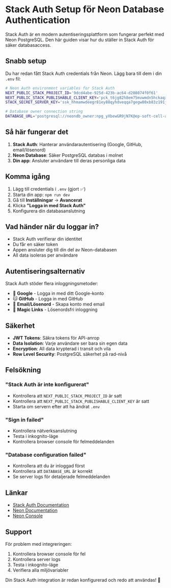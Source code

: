 # Stack Auth Setup för Neon Database Authentication

Stack Auth är en modern autentiseringsplattform som fungerar perfekt med Neon PostgreSQL. Den här guiden visar hur du ställer in Stack Auth för säker databasaccess.

## Snabb setup

Du har redan fått Stack Auth credentials från Neon. Lägg bara till dem i din `.env` fil:

```bash
# Neon Auth environment variables for Stack Auth
NEXT_PUBLIC_STACK_PROJECT_ID='9dcd4abe-925d-423b-ac64-d208074f0f61'
NEXT_PUBLIC_STACK_PUBLISHABLE_CLIENT_KEY='pck_t6jg82h8em75mvwmdn5hckaqxcxk7291r6f9ak402ekdr'
STACK_SECRET_SERVER_KEY='ssk_hhmamwdeegr81ey88qyhdveqqa7gegw80xb83z191jh90'

# Database owner connection string
DATABASE_URL='postgresql://neondb_owner:npg_yXbewGR9jN7K@ep-soft-cell-abj1n4kw-pooler.eu-west-2.aws.neon.tech/neondb?sslmode=require'
```

## Så här fungerar det

1. **Stack Auth**: Hanterar användarautentisering (Google, GitHub, email/lösenord)
2. **Neon Database**: Säker PostgreSQL databas i molnet
3. **Din app**: Ansluter användare till deras personliga data

## Komma igång

1. Lägg till credentials i `.env` (gjort ✅)
2. Starta din app: `npm run dev`
3. Gå till **Inställningar** → **Avancerat** 
4. Klicka **"Logga in med Stack Auth"**
5. Konfigurera din databasanslutning

## Vad händer när du loggar in?

- Stack Auth verifierar din identitet
- Du får en säker token
- Appen ansluter dig till din del av Neon-databasen
- All data isoleras per användare

## Autentiseringsalternativ

Stack Auth stöder flera inloggningsmetoder:
- 🔑 **Google** - Logga in med ditt Google-konto
- 🐱 **GitHub** - Logga in med GitHub
- 📧 **Email/Lösenord** - Skapa konto med email
- 🔐 **Magic Links** - Lösenordsfri inloggning

## Säkerhet

- **JWT Tokens**: Säkra tokens för API-anrop
- **Data Isolation**: Varje användare ser bara sin egen data
- **Encryption**: All data krypterad i transit och vila
- **Row Level Security**: PostgreSQL säkerhet på rad-nivå

## Felsökning

### "Stack Auth är inte konfigurerat"
- Kontrollera att `NEXT_PUBLIC_STACK_PROJECT_ID` är satt
- Kontrollera att `NEXT_PUBLIC_STACK_PUBLISHABLE_CLIENT_KEY` är satt
- Starta om servern efter att ha ändrat `.env`

### "Sign in failed"
- Kontrollera nätverksanslutning
- Testa i inkognito-läge
- Kontrollera browser console för felmeddelanden

### "Database configuration failed"
- Kontrollera att du är inloggad först
- Kontrollera att `DATABASE_URL` är korrekt
- Se server logs för detaljerade felmeddelanden

## Länkar

- [Stack Auth Documentation](https://docs.stack-auth.com)
- [Neon Documentation](https://neon.tech/docs)
- [Neon Console](https://console.neon.tech)

## Support

För problem med integreringen:
1. Kontrollera browser console för fel
2. Kontrollera server logs
3. Testa i inkognito-läge
4. Verifiera alla miljövariabler

Din Stack Auth integration är redan konfigurerad och redo att användas! 🎉